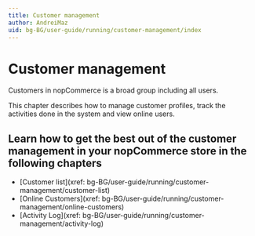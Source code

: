 ```yaml
---
title: Customer management
author: AndreiMaz
uid: bg-BG/user-guide/running/customer-management/index
---
```


# Customer management

Customers in nopCommerce is a broad group including all users.

This chapter describes how to manage customer profiles, track the activities done in the system and view online users.

## Learn how to get the best out of the customer management in your nopCommerce store in the following chapters

* [Customer list](xref: bg-BG/user-guide/running/customer-management/customer-list)
* [Online Customers](xref: bg-BG/user-guide/running/customer-management/online-customers)
* [Activity Log](xref: bg-BG/user-guide/running/customer-management/activity-log)
